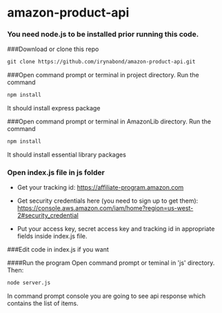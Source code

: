 # amazon-product-api

### You need node.js to be installed prior running this code.

###Download or clone this repo
```html
git clone https://github.com/irynabond/amazon-product-api.git
```
###Open command prompt or terminal in project directory. Run the command
```html
npm install
```
It should install express package

###Open command prompt or terminal in AmazonLib directory. Run the command
```html
npm install
```
It should install essential library packages

### Open index.js file in js folder
* Get your tracking id: https://affiliate-program.amazon.com
* Get security credentials here (you need to sign up to get them): https://console.aws.amazon.com/iam/home?region=us-west-2#security_credential 

* Put your access key, secret access key and tracking id in appropriate fields inside index.js file.

###Edit code in index.js if you want

####Run the program
Open command prompt or teminal in 'js' directory. Then:
```html
node server.js
```
In command prompt console you are going to see api response which contains the list of items.
